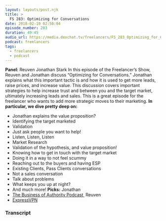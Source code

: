```yaml
---
layout: layouts/post.njk
title: >
  FS 283: Optimizing for Conversations
date: 2018-02-10 02:50:04
episode_number: 283
duration: 49:45
audio_url: https://media.devchat.tv/freelancers/FS_283_Optimizing_for_Conversions.mp3
podcast: freelancers
tags:
  - freelancers
  - podcast
---
```


**Panel:** Reuven Jonathan Stark In this episode of the Freelancer’s Show, Reuven and Jonathan discuss “Optimizing for Conversations.” Jonathan explains what this important tactic is and how it is used to get more leads, raise prices, and increase value. This discussion covers important strategies to help increase trust and between you and the target market, ultimately increasing leads and sales. This is a great episode for the freelancer who wants to add more strategic moves to their marketing. **In particular, we dive pretty deep on:&nbsp;**

- Jonathan explains the value proposition?
- Identifying the target marketed
- Validation
- Just ask people you want to help!
- Listen, Listen, Listen
- Market Research
- Validation of the hypothesis, and value proposition!
- Knowing how to get in touch with the target market
- Doing it in a way to not feel scummy
- Reaching out to the buyers and having ESP
- Existing Clients, Pass Clients conversations
- Not a sales conversation
- Talk about problems
- What keeps you up at night?
- And much more!
  **Picks:** Jonathan
- [The Business of Authority Podcast&nbsp;](https://itunes.apple.com/us/podcast/the-business-of-authority/id1332689389?mt=2)
  Reuven
- [ExpressVPN](https://www.expressvpn.com)

### Transcript
